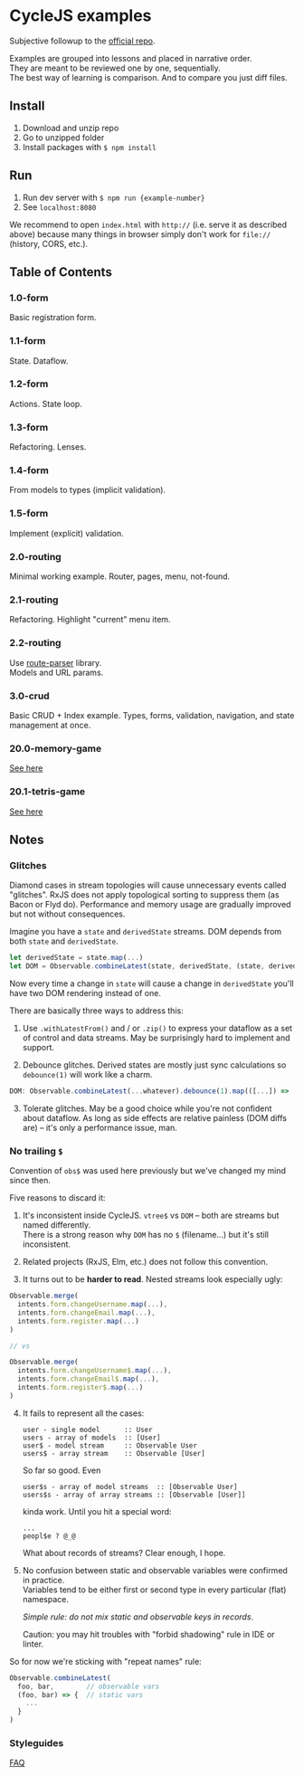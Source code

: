 # CycleJS examples

Subjective followup to the [official repo](https://github.com/cyclejs/examples).

Examples are grouped into lessons and placed in narrative order.<br/>
They are meant to be reviewed one by one, sequentially.<br/>
The best way of learning is comparison. And to compare you just diff files.<br/>

## Install

1. Download and unzip repo
2. Go to unzipped folder
3. Install packages with `$ npm install`

## Run

1. Run dev server with `$ npm run {example-number}`
2. See `localhost:8080`

We recommend to open `index.html` with `http://` (i.e. serve it as described above) because
many things in browser simply don't work for `file://` (history, CORS, etc.).

## Table of Contents

### 1.0-form

Basic registration form.

### 1.1-form

State. Dataflow.

### 1.2-form

Actions. State loop.

### 1.3-form

Refactoring. Lenses.

### 1.4-form

From models to types (implicit validation).

### 1.5-form

Implement (explicit) validation.

### 2.0-routing

Minimal working example. Router, pages, menu, not-found.

### 2.1-routing

Refactoring. Highlight "current" menu item.

### 2.2-routing

Use [route-parser](https://github.com/rcs/route-parser) library.<br/>
Models and URL params.

### 3.0-crud

Basic CRUD + Index example. Types, forms, validation, navigation, and state management at once.

### 20.0-memory-game

[See here](https://github.com/ivan-kleshnin/memory-game)

### 20.1-tetris-game

[See here](https://github.com/ivan-kleshnin/tetris-game)

## Notes

### Glitches

Diamond cases in stream topologies will cause unnecessary events called "glitches".
RxJS does not apply topological sorting to suppress them (as Bacon or Flyd do).
Performance and memory usage are gradually improved but not without consequences.

Imagine you have a `state` and `derivedState` streams.
DOM depends from both `state` and `derivedState`.

```js
let derivedState = state.map(...)
let DOM = Observable.combineLatest(state, derivedState, (state, derivedState) => {...})
```

Now every time a change in `state` will cause a change in `derivedState` you'll have two DOM rendering instead of one.

There are basically three ways to address this:

1) Use `.withLatestFrom()` and / or `.zip()` to express your dataflow as a set of control and data streams.
May be surprisingly hard to implement and support.

2) Debounce glitches. Derived states are mostly just sync calculations so `debounce(1)` will work like a charm.

```js
DOM: Observable.combineLatest(...whatever).debounce(1).map(([...]) => ... render DOM)
```

3) Tolerate glitches. May be a good choice while you're not confident about dataflow.
As long as side effects are relative painless (DOM diffs are) – it's only a performance issue, man.

### No trailing `$`

Convention of `obs$` was used here previously but we've changed my mind since then.

Five reasons to discard it:

1. It's inconsistent inside CycleJS. `vtree$` vs `DOM` – both are streams but named differently.<br/>
   There is a strong reason why `DOM` has no `$` (filename...) but it's still inconsistent.

2. Related projects (RxJS, Elm, etc.) does not follow this convention.

3. It turns out to be **harder to read**. Nested streams look especially ugly:

  ```js
  Observable.merge(
    intents.form.changeUsername.map(...),
    intents.form.changeEmail.map(...),
    intents.form.register.map(...)
  )

  // vs

  Observable.merge(
    intents.form.changeUsername$.map(...),
    intents.form.changeEmail$.map(...),
    intents.form.register$.map(...)
  )
  ```

4. It fails to represent all the cases:

   ```
   user - single model      :: User
   users - array of models  :: [User]
   user$ - model stream     :: Observable User
   users$ - array stream    :: Observable [User]
   ```

   So far so good. Even

   ```
   user$s - array of model streams  :: [Observable User]
   users$s - array of array streams :: [Observable [User]]
   ```

   kinda work. Until you hit a special word:

   ```
   ...
   peopl$e ? @_@
   ```

   What about records of streams? Clear enough, I hope.

5. No confusion between static and observable variables were confirmed in practice.<br/>
   Variables tend to be either first or second type in every particular (flat) namespace.

   *Simple rule: do not mix static and observable keys in records*.

   Caution: you may hit troubles with "forbid shadowing" rule in IDE or linter.

So for now we're sticking with "repeat names" rule:

```js
Observable.combineLatest(
  foo, bar,        // observable vars
  (foo, bar) => {  // static vars
    ...
  }
)
```

### Styleguides

[FAQ](https://github.com/Paqmind/styleguides)
